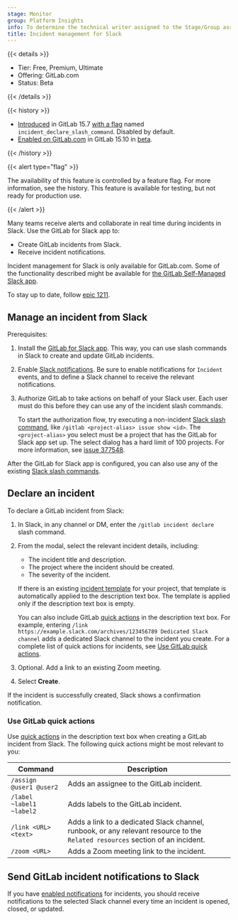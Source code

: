 ```yaml
---
stage: Monitor
group: Platform Insights
info: To determine the technical writer assigned to the Stage/Group associated with this page, see https://handbook.gitlab.com/handbook/product/ux/technical-writing/#assignments
title: Incident management for Slack
---
```


{{< details >}}

- Tier: Free, Premium, Ultimate
- Offering: GitLab.com
- Status: Beta

{{< /details >}}

{{< history >}}

- [Introduced](https://gitlab.com/gitlab-org/gitlab/-/issues/344856) in GitLab 15.7 [with a flag](../../administration/feature_flags.md) named `incident_declare_slash_command`. Disabled by default.
- [Enabled on GitLab.com](https://gitlab.com/gitlab-org/gitlab/-/issues/378072) in GitLab 15.10 in [beta](../../policy/development_stages_support.md#beta).

{{< /history >}}

{{< alert type="flag" >}}

The availability of this feature is controlled by a feature flag.
For more information, see the history.
This feature is available for testing, but not ready for production use.

{{< /alert >}}

Many teams receive alerts and collaborate in real time during incidents in Slack.
Use the GitLab for Slack app to:

- Create GitLab incidents from Slack.
- Receive incident notifications.

Incident management for Slack is only available for GitLab.com. Some of the functionality
described might be available for
[the GitLab Self-Managed Slack app](../../user/project/integrations/slack_slash_commands.md).

To stay up to date, follow [epic 1211](https://gitlab.com/groups/gitlab-org/-/epics/1211).

## Manage an incident from Slack

Prerequisites:

1. Install the [GitLab for Slack app](../../user/project/integrations/gitlab_slack_application.md).
   This way, you can use slash commands in Slack to create and update GitLab incidents.
1. Enable [Slack notifications](../../user/project/integrations/gitlab_slack_application.md#slack-notifications). Be sure to enable
   notifications for `Incident` events, and to define a Slack channel to receive the relevant notifications.
1. Authorize GitLab to take actions on behalf of your Slack user.
   Each user must do this before they can use any of the incident slash commands.

   To start the authorization flow, try executing a non-incident [Slack slash command](../../user/project/integrations/gitlab_slack_application.md#slash-commands),
   like `/gitlab <project-alias> issue show <id>`.
   The `<project-alias>` you select must be a project that has the GitLab for Slack app set up. The select dialog has a hard limit of 100 projects.
   For more information, see [issue 377548](https://gitlab.com/gitlab-org/gitlab/-/issues/377548).

After the GitLab for Slack app is configured, you can also use any of the existing [Slack slash commands](../../user/project/integrations/slack_slash_commands.md).

## Declare an incident

To declare a GitLab incident from Slack:

1. In Slack, in any channel or DM, enter the `/gitlab incident declare` slash command.
1. From the modal, select the relevant incident details, including:

   - The incident title and description.
   - The project where the incident should be created.
   - The severity of the incident.

   If there is an existing [incident template](alerts.md#trigger-actions-from-alerts) for your
   project, that template is automatically applied to the description text box. The template is applied
   only if the description text box is empty.

   You can also include GitLab [quick actions](../../user/project/quick_actions.md) in the description text box.
   For example, entering `/link https://example.slack.com/archives/123456789 Dedicated Slack channel`
   adds a dedicated Slack channel to the incident you create. For a complete list of
   quick actions for incidents, see [Use GitLab quick actions](#use-gitlab-quick-actions).
1. Optional. Add a link to an existing Zoom meeting.
1. Select **Create**.

If the incident is successfully created, Slack shows a confirmation notification.

### Use GitLab quick actions

Use [quick actions](../../user/project/quick_actions.md) in the description text box when creating
a GitLab incident from Slack. The following quick actions might be most relevant to you:

| Command                  | Description                               |
| ------------------------ | ----------------------------------------- |
| `/assign @user1 @user2`  | Adds an assignee to the GitLab incident.  |
| `/label ~label1 ~label2` | Adds labels to the GitLab incident.       |
| `/link <URL> <text>`     | Adds a link to a dedicated Slack channel, runbook, or any relevant resource to the `Related resources` section of an incident. |
| `/zoom <URL>`            | Adds a Zoom meeting link to the incident. |

## Send GitLab incident notifications to Slack

If you have [enabled notifications](#manage-an-incident-from-slack) for incidents, you should receive
notifications to the selected Slack channel every time an incident is opened, closed, or updated.
